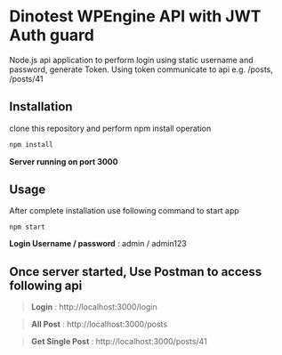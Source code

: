 # Dinotest WPEngine API with JWT Auth guard

Node.js api application to perform login using static username and password, generate Token.
Using token communicate to api e.g. /posts, /posts/41

## Installation

clone this repository and perform npm install operation

```bash
npm install
```
**Server running on port 3000**

## Usage
After complete installation use following command to start app

```
npm start
```

**Login Username / password** : admin / admin123

## Once server started, Use Postman to access following api

> **Login** : http://localhost:3000/login

> **All Post** : http://localhost:3000/posts

> **Get Single Post** : http://localhost:3000/posts/41